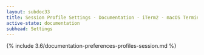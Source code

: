 ```yaml
---
layout: subdoc33
title: Session Profile Settings - Documentation - iTerm2 - macOS Terminal Replacement
active-state: documentation
subhead: Settings
---
```

{% include 3.6/documentation-preferences-profiles-session.md %}
